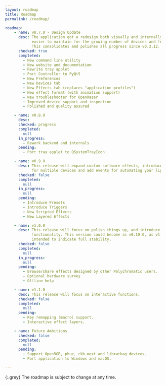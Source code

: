 ```yaml
---
layout: roadmap
title: Roadmap
permalink: /roadmap/

roadmap:
    - name: v0.7.0 - Design Update
      desc: The application got a redesign both visually and internally so it's
            easier to maintain for the growing number of devices and features.
            This consolidates and polishes all progress since v0.3.12.
      checked: true
      completed:
        - New command line utility
        - New website and documentation
        - Rewrite tray applet
        - Port Controller to PyQt5
        - New Preferences
        - New Devices tab
        - New Effects tab (replaces "application profiles")
        - New effect format (with animation support)
        - New troubleshooter for OpenRazer
        - Improved device support and inspection
        - Polished and quality assured

    - name: v0.8.0
      desc:
      checked: progress
      completed:
        null
      in_progress:
        - Rework backend and internals
      pending:
        - Port tray applet to QSystemTrayIcon

    - name: v0.9.0
      desc: This release will expand custom software effects, introduce presets
            for multiple devices and add events for automating your lighting.
      checked: false
      completed:
        null
      in_progress:
        null
      pending:
        - Introduce Presets
        - Introduce Triggers
        - New Scripted Effects
        - New Layered Effects

    - name: v1.0.0
      desc: This release will focus on polish things up, and introduce online
            functionality. This version could become as v0.10.0, as v1.0.0 is
            intended to indicate full stability.
      checked: false
      completed:
        null
      in_progress:
        null
      pending:
        - Browse/share effects designed by other Polychromatic users.
        - Optional hardware survey
        - Offline help

    - name: v1.1.0
      desc: This release will focus on interactive functions.
      checked: false
      completed:
        null
      pending:
        - Key remapping (macro) support.
        - Interactive effect layers.

    - name: Future Ambitions
      checked: false
      completed:
        null
      pending:
        - Support OpenRGB, phue, ckb-next and libratbag devices.
        - Port application to Windows and macOS.

---
```


{:.grey}
The roadmap is subject to change at any time.
